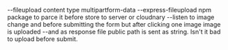 --fileupload content type multipartform-data
--express-fileupload npm package to parce it before store to server or cloudnary
--listen to image change and before submitting the form but after clicking one image image is uploaded
--and as response file public path is sent as string. Isn't it bad to upload before submit.

